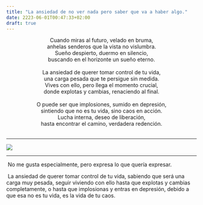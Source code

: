 ```yaml
---
title: "La ansiedad de no ver nada pero saber que va a haber algo."
date: 2223-06-01T00:47:33+02:00
draft: true
---
```

<center>Cuando miras al futuro, velado en bruma,<br>anhelas senderos que la vista no vislumbra.<br>Sueño despierto, duermo en silencio,<br>buscando en el horizonte un sueño eterno.<br><br></center>

<center>La ansiedad de querer tomar control de tu vida,<br>una carga pesada que te persigue sin medida.<br>Vives con ello, pero llega el momento crucial,<br>donde explotas y cambias, renaciendo al final.<br><br></center>

<center>O puede ser que implosiones, sumido en depresión,<br>sintiendo que no es tu vida, sino caos en acción.<br>Lucha interna, deseo de liberación,<br>hasta encontrar el camino, verdadera redención.<br><br></center>

---

![](https://cdn.some.pics/m1n/6477e5605b8da.jpg)

---

​	No me gusta especialmente, pero expresa lo que quería expresar.

​	La ansiedad de querer tomar control de tu vida, sabiendo que será una  carga muy pesada, seguir viviendo con ello hasta que explotas y cambias  completamente, o hasta que implosionas y entras en depresión, debido a  que esa no es tu vida, es la vida de tu caos.
